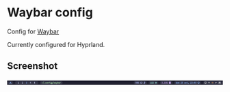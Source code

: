 # Waybar config

Config for [Waybar](https://github.com/Alexays/Waybar)

Currently configured for Hyprland.

## Screenshot

![waybar](./screenshot/waybar.png)
